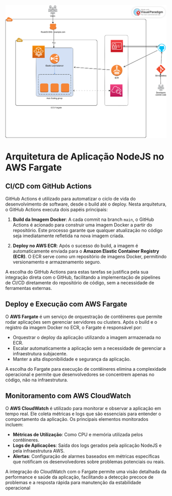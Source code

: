 ![Diagrama da Arquitetura](imagens/arquitetura.png)
# Arquitetura de Aplicação NodeJS no AWS Fargate

## CI/CD com GitHub Actions

GitHub Actions é utilizado para automatizar o ciclo de vida do desenvolvimento de software, desde o build até o deploy. Nesta arquitetura, o GitHub Actions executa dois papéis principais:

1. **Build da Imagem Docker**: A cada commit na branch `main`, o GitHub Actions é acionado para construir uma imagem Docker a partir do repositório. Este processo garante que qualquer atualização no código seja imediatamente refletida na nova imagem criada.
   
2. **Deploy no AWS ECR**: Após o sucesso do build, a imagem é automaticamente enviada para o **Amazon Elastic Container Registry (ECR)**. O ECR serve como um repositório de imagens Docker, permitindo versionamento e armazenamento seguro.

A escolha do GitHub Actions para estas tarefas se justifica pela sua integração direta com o GitHub, facilitando a implementação de pipelines de CI/CD diretamente do repositório de código, sem a necessidade de ferramentas externas.

## Deploy e Execução com AWS Fargate

O **AWS Fargate** é um serviço de orquestração de contêineres que permite rodar aplicações sem gerenciar servidores ou clusters. Após o build e o registro da imagem Docker no ECR, o Fargate é responsável por:

- Orquestrar o deploy da aplicação utilizando a imagem armazenada no ECR.
- Escalar automaticamente a aplicação sem a necessidade de gerenciar a infraestrutura subjacente.
- Manter a alta disponibilidade e segurança da aplicação.

A escolha do Fargate para execução de contêineres elimina a complexidade operacional e permite que desenvolvedores se concentrem apenas no código, não na infraestrutura.

## Monitoramento com AWS CloudWatch

O **AWS CloudWatch** é utilizado para monitorar e observar a aplicação em tempo real. Ele coleta métricas e logs que são essenciais para entender o comportamento da aplicação. Os principais elementos monitorados incluem:

- **Métricas de Utilização**: Como CPU e memória utilizada pelos contêineres.
- **Logs de Aplicações**: Saída dos logs gerados pela aplicação NodeJS e pela infraestrutura AWS.
- **Alertas**: Configuração de alarmes baseados em métricas específicas que notificam os desenvolvedores sobre problemas potenciais ou reais.

A integração do CloudWatch com o Fargate permite uma visão detalhada da performance e saúde da aplicação, facilitando a detecção precoce de problemas e a resposta rápida para manutenção da estabilidade operacional
